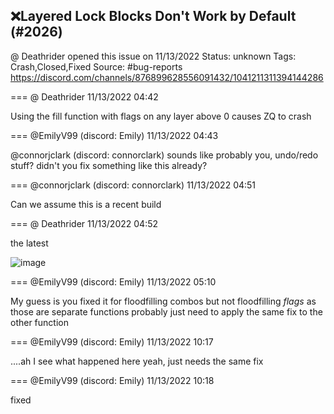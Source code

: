 ## ❌Layered Lock Blocks Don't Work by Default (#2026)
@ Deathrider opened this issue on 11/13/2022
Status: unknown
Tags: Crash,Closed,Fixed
Source: #bug-reports https://discord.com/channels/876899628556091432/1041211311394144286


=== @ Deathrider 11/13/2022 04:42

Using the fill function with flags on any layer above 0 causes ZQ to crash

=== @EmilyV99 (discord: Emily) 11/13/2022 04:43

@connorjclark (discord: connorclark) sounds like probably you, undo/redo stuff?
didn't you fix something like this already?

=== @connorjclark (discord: connorclark) 11/13/2022 04:51

Can we assume this is a recent build

=== @ Deathrider 11/13/2022 04:52

the latest

![image](https://cdn.discordapp.com/attachments/1041211311394144286/1041213997761957888/image.png?ex=65ed3c99&is=65dac799&hm=6e5dfffa194a8f96bfb3c28d849e1bd6b211c99d3590bfbb3ba61161f643b6e2&)

=== @EmilyV99 (discord: Emily) 11/13/2022 05:10

My guess is
you fixed it for floodfilling combos
but not floodfilling *flags*
as those are separate functions
probably just need to apply the same fix to the other function

=== @EmilyV99 (discord: Emily) 11/13/2022 10:17

....ah I see what happened here
yeah, just needs the same fix

=== @EmilyV99 (discord: Emily) 11/13/2022 10:18

fixed
